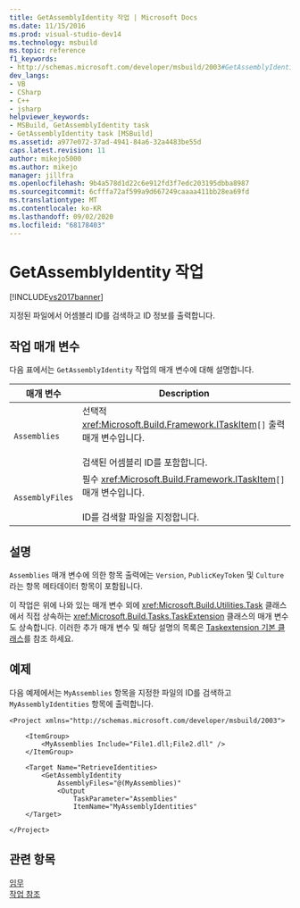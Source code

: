 ```yaml
---
title: GetAssemblyIdentity 작업 | Microsoft Docs
ms.date: 11/15/2016
ms.prod: visual-studio-dev14
ms.technology: msbuild
ms.topic: reference
f1_keywords:
- http://schemas.microsoft.com/developer/msbuild/2003#GetAssemblyIdentity
dev_langs:
- VB
- CSharp
- C++
- jsharp
helpviewer_keywords:
- MSBuild, GetAssemblyIdentity task
- GetAssemblyIdentity task [MSBuild]
ms.assetid: a977e072-37ad-4941-84a6-32a4483be55d
caps.latest.revision: 11
author: mikejo5000
ms.author: mikejo
manager: jillfra
ms.openlocfilehash: 9b4a578d1d22c6e912fd3f7edc203195dbba8987
ms.sourcegitcommit: 6cfffa72af599a9d667249caaaa411bb28ea69fd
ms.translationtype: MT
ms.contentlocale: ko-KR
ms.lasthandoff: 09/02/2020
ms.locfileid: "68178403"
---
```

# <a name="getassemblyidentity-task"></a>GetAssemblyIdentity 작업
[!INCLUDE[vs2017banner](../includes/vs2017banner.md)]

지정된 파일에서 어셈블리 ID를 검색하고 ID 정보를 출력합니다.  
  
## <a name="task-parameters"></a>작업 매개 변수  
 다음 표에서는 `GetAssemblyIdentity` 작업의 매개 변수에 대해 설명합니다.  
  
|매개 변수|Description|  
|---------------|-----------------|  
|`Assemblies`|선택적 <xref:Microsoft.Build.Framework.ITaskItem>`[]` 출력 매개 변수입니다.<br /><br /> 검색된 어셈블리 ID를 포함합니다.|  
|`AssemblyFiles`|필수 <xref:Microsoft.Build.Framework.ITaskItem>`[]` 매개 변수입니다.<br /><br /> ID를 검색할 파일을 지정합니다.|  
  
## <a name="remarks"></a>설명  
 `Assemblies` 매개 변수에 의한 항목 출력에는 `Version`, `PublicKeyToken` 및 `Culture`라는 항목 메타데이터 항목이 포함됩니다.  
  
 이 작업은 위에 나와 있는 매개 변수 외에 <xref:Microsoft.Build.Utilities.Task> 클래스에서 직접 상속하는 <xref:Microsoft.Build.Tasks.TaskExtension> 클래스의 매개 변수도 상속합니다. 이러한 추가 매개 변수 및 해당 설명의 목록은 [Taskextension 기본 클래스](../msbuild/taskextension-base-class.md)를 참조 하세요.  
  
## <a name="example"></a>예제  
 다음 예제에서는 `MyAssemblies` 항목을 지정한 파일의 ID를 검색하고 `MyAssemblyIdentities` 항목에 출력합니다.  
  
```  
<Project xmlns="http://schemas.microsoft.com/developer/msbuild/2003">  
  
    <ItemGroup>  
        <MyAssemblies Include="File1.dll;File2.dll" />  
    </ItemGroup>  
  
    <Target Name="RetrieveIdentities>  
        <GetAssemblyIdentity  
            AssemblyFiles="@(MyAssemblies)"  
            <Output  
                TaskParameter="Assemblies"  
                ItemName="MyAssemblyIdentities"  
    </Target>  
  
</Project>  
```  
  
## <a name="see-also"></a>관련 항목  
 [임무](../msbuild/msbuild-tasks.md)   
 [작업 참조](../msbuild/msbuild-task-reference.md)

